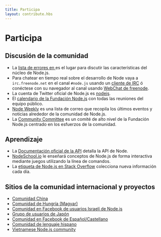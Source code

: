 ```yaml
---
title: Participa
layout: contribute.hbs
---
```


# Participa

## Discusión de la comunidad

- La [lista de errores en ](https://github.com/nodejs/node/issues) es el lugar para discutir las características del núcleo de Node.js.
- Para chatear en tiempo real sobre el desarrollo de Node vaya a `irc.freenode.net` en el canal `#node.js` usando un [cliente de IRC](http://es.wikipedia.org/wiki/Anexo:Clientes_IRC) ó conéctese con su navegador al canal usando [WebChat de freenode](http://webchat.freenode.net/?channels=node.js).
- La cuenta de Twitter oficial de Node.js es [nodejs](https://twitter.com/nodejs).
- El [calendario de la Fundación Node.js](https://nodejs.org/calendar) con todas las reuniones del equipo público.
- [Node Weekly](http://nodeweekly.com) es una lista de correo que recopila los últimos eventos y noticias alrededor de la comunidad de Node.js.
- La [Community Committee](https://github.com/nodejs/community-committee) es un comité de alto nivel de la Fundación Node.js centrado en los esfuerzos de la comunidad.


## Aprendizaje

- La [Documentación oficial de la API](/api) detalla la API de Node.
- [NodeSchool.io](http://nodeschool.io) le enseñará conceptos de Node.js de forma interactiva mediante juegos utilizando la línea de comandos.
- La [etiqueta de Node.js en Stack Overflow](http://stackoverflow.com/questions/tagged/node.js) colecciona nueva información cada día.


## Sitios de la comunidad internacional y proyectos

- [Comunidad China](http://cnodejs.org)
- [Comunidad de Hungría (Magyar)](http://nodehun.blogspot.com/)
- [Comunidad en Facebook de usuarios Israelí de Node.js](https://www.facebook.com/groups/node.il/)
- [Grupo de usuarios de Japón](http://nodejs.jp/)
- [Comunidad en Facebook de Español/Castellano](https://www.facebook.com/groups/node.es/)
- [Comunidad de lenguaje hispano](http://nodehispano.com)
- [Vietnamese Node.js community](https://www.facebook.com/nodejs.vn/)
